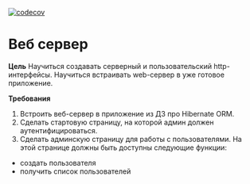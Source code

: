 [![codecov](https://codecov.io/gh/andreyzhegalov/2020-03-otus-java-zhegalov/branch/feature/hw11-web-server/graph/badge.svg)](https://codecov.io/gh/andreyzhegalov/2020-03-otus-java-zhegalov)

# Веб сервер

**Цель**
Научиться создавать серверный и пользовательский http-интерфейсы. Научиться встраивать web-сервер в уже готовое приложение.

**Требования**

1. Встроить веб-сервер в приложение из ДЗ про Hibernate ORM.
2. Сделать стартовую страницу, на которой админ должен аутентифицироваться.
3. Сделать админскую страницу для работы с пользователями. На этой странице должны быть доступны следующие функции:

- создать пользователя
- получить список пользователей
